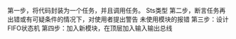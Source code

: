 第一步，将代码封装为一个任务，并且调用任务。
Sts类型
第二步，断言任务再出错或有可疑条件的情况下，对使用者提出警告
未使用模块的报错
第三步：设计FIFO状态机
第四步：加入新模块，在顶层加入输入输出总线
